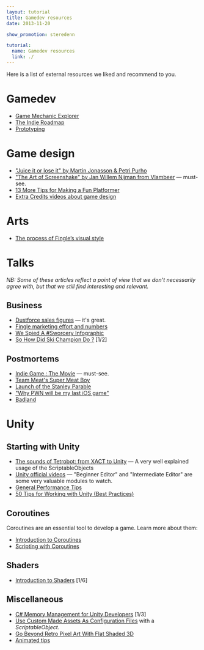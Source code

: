 ```yaml
---
layout: tutorial
title: Gamedev resources
date: 2013-11-20

show_promotion: steredenn

tutorial:
  name: Gamedev resources
  link: ./
---
```


Here is a list of external resources we liked and recommend to you.

# Gamedev

* [Game Mechanic Explorer](http://gamemechanicexplorer.com/)
* [The Indie Roadmap](http://www.altdevblogaday.com/2013/11/22/the-indie-roadmap/)
* [Prototyping](http://blog.defendthegrave.com/post/57803998628/friday-update-2-prototyping)

# Game design

* ["Juice it or lose it" by Martin Jonasson & Petri Purho](https://www.youtube.com/watch?v=Fy0aCDmgnxg)
* ["The Art of Screenshake" by Jan Willem Nijman from Vlambeer](http://www.youtube.com/watch?v=AJdEqssNZ-U&feature=youtu.be) — must-see.
* [13 More Tips for Making a Fun Platformer](http://devmag.org.za/2012/07/19/13-more-tips-for-making-a-fun-platformer/)
* [Extra Credits videos about game design](http://www.youtube.com/playlist?list=PLhyKYa0YJ_5BkTruCmaBBZ8z6cP9KzPiX)

# Arts

* [The process of Fingle’s visual style](http://gameovenstudios.com/the-process-of-fingles-visual-style/)

# Talks

_NB: Some of these articles reflect a point of view that we don't necessarily agree with, but that we still find interesting and relevant._

## Business

* [Dustforce sales figures](http://hitboxteam.com/dustforce-sales-figures) — it's great.
* [Fingle marketing effort and numbers](http://gameovenstudios.com/fingle-marketing-effort-and-numbers/)
* [We Spied A #Sworcery Infographic](http://www.capybaragames.com/2013/07/a-sworcery-infographic/)
* [So How Did Ski Champion Do ?](http://www.majaka.net/so-how-did-ski-champion-do-part-1/) [1/2]

## Postmortems

* [Indie Game : The Movie](http://buy.indiegamethemovie.com/) — must-see.
* [Team Meat's Super Meat Boy](http://www.gamasutra.com/view/feature/134717/)
* [Launch of the Stanley Parable](http://www.stanleyparable.com/2013/10/a-postmortem-on-the-launch-of-the-stanley-parable/)
* ["Why PWN will be my last iOS game"](http://www.pockettactics.com/features/guest-posts/erik-asmussen-pwn-combat-hacking-post-mortem/)
* [Badland](http://www.cocos2d-iphone.org/badland-a-cocos2d-iphone-game/)

# Unity

## Starting with Unity

* [The sounds of Tetrobot: from XACT to Unity](http://www.swingswingsubmarine.com/2014/02/14/sounds-of-tetrobot/) — A very well explained usage of the ScriptableObjects
* [Unity official videos](http://unity3d.com/learn/tutorials/modules) — "Beginner Editor" and "Intermediate Editor" are some very valuable modules to watch.
* [General Performance Tips](http://wiki.unity3d.com/index.php?title=General_Performance_Tips)
* [50 Tips for Working with Unity (Best Practices)](http://devmag.org.za/2012/07/12/50-tips-for-working-with-unity-best-practices/)

## Coroutines

Coroutines are an essential tool to develop a game. Learn more about them:

* [Introduction to Coroutines](http://unitypatterns.com/introduction-to-coroutines/)
* [Scripting with Coroutines](http://unitypatterns.com/scripting-with-coroutines/)

## Shaders

* [Introduction to Shaders](http://unitygems.com/noobshader1/) [1/6]

## Miscellaneous

* [C# Memory Management for Unity Developers](http://www.gamasutra.com/blogs/WendelinReich/20131109/203841/C_Memory_Management_for_Unity_Developers_part_1_of_3.php) [1/3]
* [Use Custom Made Assets As Configuration Files](http://www.jacobpennock.com/Blog/?p=670) with a _ScriptableObject_.
* [Go Beyond Retro Pixel Art With Flat Shaded 3D](http://dev.tutsplus.com/tutorials/go-beyond-retro-pixel-art-with-flat-shaded-3d-in-unity--gamedev-12259)
* [Animated tips](http://imgur.com/a/2w7zd)


